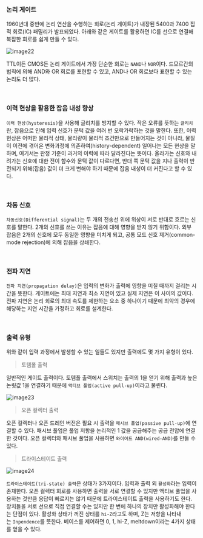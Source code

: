 ### 논리 게이트

1960년대 중반에 논리 연산을 수행하는 회로(논리 게이트)가 내장된 5400과 7400 집적 회로(IC) 패밀리가 발표되었다. 아래와 같은 게이트를 활용하면 IC를 선으로 연결해 복잡한 회로를 쉽게 만들 수 있다.

![image22](https://github.com/user-attachments/assets/bde2658d-4a3d-4ab1-abec-70a584cde668)

TTL이든 CMOS든 논리 게이트에서 가장 단순한 회로는 `NAND`나 `NOR`이다. 드모르간의 법칙에 의해 AND와 OR 회로를 포현할 수 있고, AND나 OR 회로보다 표현할 수 있는 논리도 더 많다.

<br>

### 이력 현상을 활용한 잡음 내성 향상

`이력 현상(hysteresis)`을 사용해 글리치를 방지할 수 있다. 작은 오류를 뜻하는 `글리치`란, 잡음으로 인해 입력 신호가 문턱 값을 여러 번 오락가락하는 것을 말한다. 또한, 이력 현상은 어떠한 물리적 상태, 물리량이 물리적 조건만으로 만들어지는 것이 아니라, 물질이 이전에 겪어온 변화과정에 의존하여(history-dependent) 일어나는 모든 현상을 말하며, 여기서는 판정 기준이 과거의 이력에 따라 달라진다는 뜻이다. 올라가는 신호와 내려가는 신호에 대한 전이 함수와 문턱 값이 다르다면, 반대 쪽 문턱 값을 지나 출력이 반전되기 위해(잡음) 값이 더 크게 변해야 하기 때문에 잡음 내성이 더 커진다고 할 수 있다.

<br>

### 차동 신호

`차동신호(Differential signal)`는 두 개의 전송선 위에 위상이 서로 반대로 흐르는 신호를 말한다. 2개의 신호를 쓰는 이유는 잡음에 대해 영향을 받지 않기 위함이다. 외부 잡음은 2개의 신호에 모두 동일한 영향을 미치게 되고, 공통 모드 신호 제거(common-mode rejection)에 의해 잡음을 상쇄한다.

<br>

### 전파 지연

`전파 지연(propagation delay)`은 입력의 변화가 출력에 영향을 미칠 때까지 걸리는 시간을 뜻한다. 게이트에는 최대 지연과 최소 지연이 있고 실제 지연은 이 사이의 값이다. 전파 지연은 논리 회로의 최대 속도를 제한하는 요소 중 하나이기 때문에 최악의 경우에 해당하는 지연 시간을 가정하고 회로를 설계한다.

<br>

### 출력 유형

위와 같이 입력 과정에서 발생할 수 있는 일들도 있지만 출력에도 몇 가지 유형이 있다.

> 토템폴 출력

일반적인 게이트 출력이다. 토템폴 출력에서 스위치는 출력의 1을 얻기 위해 출력과 높은 논릿값 1을 연결하기 때문에 `액티브 풀업(active pull-up)`이라고 불린다.

![image23](https://github.com/user-attachments/assets/fd7397fb-875f-48c6-bbb8-671de4b15f66)

> 오픈 컬렉터 출력

오픈 컬렉터나 오픈 드레인 버전은 필요 시 출력을 `패시브 풀업(passive pull-up)`에 연결할 수 있다. 패시브 풀업은 풀업 저항을 논리적인 1 값을 공급해주는 공급 전압에 연결한 것이다. 오픈 컬렉터와 패시브 풀업을 사용하면 `와이어드 AND(wired-AND)`를 만들 수 있다.

> 트라이스테이트 출력

![image24](https://github.com/user-attachments/assets/c3a0ae83-954c-4212-bc94-57eb51e9409d)

`트라이스테이트(tri-state) 출력`은 상태가 3가지이다. 입력과 출력 외 `활성화`라는 입력이 존재한다. 오픈 컬렉터 회로를 사용하면 출력을 서로 연결할 수 있지만 액티브 풀업을 사용하는 것만큼 응답이 빠르지는 않기 때문에 트라이스테이트 출력을 사용하기도 한다. 장치들을 서로 선으로 직접 연결할 수는 있지만 한 번에 하나의 장치만 활성화해야 한다는 단점이 있다. 활성화 상태가 꺼진 상태를 `hi-Z`라고도 하며, Z는 저항을 나타내는 `Inpendence`를 뜻한다. 베이스를 제어하면 0, 1, hi-Z, meltdown이라는 4가지 상태를 얻을 수 있다.